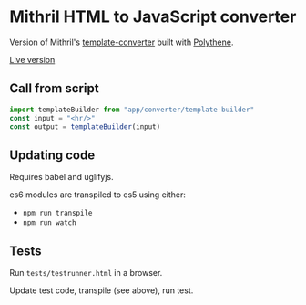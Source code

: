 # Mithril HTML to JavaScript converter

Version of Mithril's [template-converter](http://mithril.js.org/tools/template-converter.html) built with [Polythene](https://github.com/ArthurClemens/Polythene).

[Live version](http://arthurclemens.github.io/mithril-template-converter/index.html)


## Call from script

~~~javascript
import templateBuilder from "app/converter/template-builder"
const input = "<hr/>"
const output = templateBuilder(input)
~~~


## Updating code

Requires babel and uglifyjs.

es6 modules are transpiled to es5 using either:

* `npm run transpile`
* `npm run watch`


## Tests

Run `tests/testrunner.html` in a browser.

Update test code, transpile (see above), run test. 